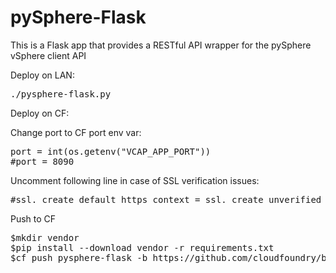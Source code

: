 # pySphere-Flask


This is a Flask app that provides a RESTful API wrapper for the pySphere vSphere client API

Deploy on LAN:
<pre>./pysphere-flask.py</pre>

Deploy on CF:

Change port to CF port env var:
<pre>port = int(os.getenv("VCAP_APP_PORT"))
#port = 8090
</pre>

Uncomment following line in case of SSL verification issues:
<pre>
#ssl._create_default_https_context = ssl._create_unverified_context
</pre>

Push to CF
<pre>
$mkdir vendor
$pip install --download vendor -r requirements.txt
$cf push pysphere-flask -b https://github.com/cloudfoundry/buildpack-python.git
</pre>
